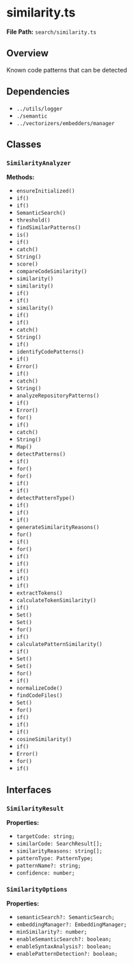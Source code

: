 # similarity.ts

**File Path:** `search/similarity.ts`

## Overview

Known code patterns that can be detected

## Dependencies

- `../utils/logger`
- `./semantic`
- `../vectorizers/embedders/manager`

## Classes

### `SimilarityAnalyzer`

**Methods:**

- `ensureInitialized()`
- `if()`
- `if()`
- `SemanticSearch()`
- `threshold()`
- `findSimilarPatterns()`
- `is()`
- `if()`
- `catch()`
- `String()`
- `score()`
- `compareCodeSimilarity()`
- `similarity()`
- `similarity()`
- `if()`
- `if()`
- `similarity()`
- `if()`
- `if()`
- `catch()`
- `String()`
- `if()`
- `identifyCodePatterns()`
- `if()`
- `Error()`
- `if()`
- `catch()`
- `String()`
- `analyzeRepositoryPatterns()`
- `if()`
- `Error()`
- `for()`
- `if()`
- `catch()`
- `String()`
- `Map()`
- `detectPatterns()`
- `if()`
- `for()`
- `for()`
- `if()`
- `if()`
- `detectPatternType()`
- `if()`
- `if()`
- `if()`
- `generateSimilarityReasons()`
- `for()`
- `if()`
- `for()`
- `if()`
- `if()`
- `if()`
- `if()`
- `if()`
- `extractTokens()`
- `calculateTokenSimilarity()`
- `if()`
- `Set()`
- `Set()`
- `for()`
- `if()`
- `calculatePatternSimilarity()`
- `if()`
- `Set()`
- `Set()`
- `for()`
- `if()`
- `normalizeCode()`
- `findCodeFiles()`
- `Set()`
- `for()`
- `if()`
- `if()`
- `if()`
- `cosineSimilarity()`
- `if()`
- `Error()`
- `for()`
- `if()`

## Interfaces

### `SimilarityResult`

**Properties:**

- `targetCode: string;`
- `similarCode: SearchResult[];`
- `similarityReasons: string[];`
- `patternType: PatternType;`
- `patternName?: string;`
- `confidence: number;`

### `SimilarityOptions`

**Properties:**

- `semanticSearch?: SemanticSearch;`
- `embeddingManager?: EmbeddingManager;`
- `minSimilarity?: number;`
- `enableSemanticSearch?: boolean;`
- `enableSyntaxAnalysis?: boolean;`
- `enablePatternDetection?: boolean;`


